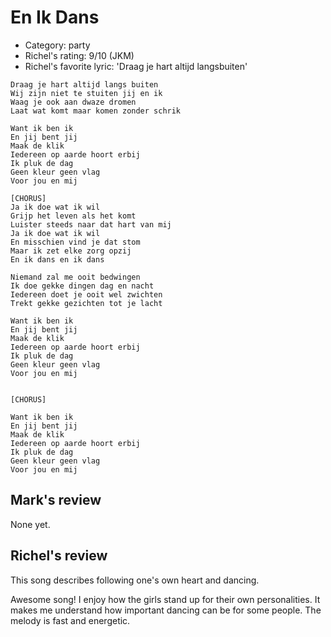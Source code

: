 # En Ik Dans

 * Category: party
 * Richel's rating: 9/10 (JKM)
 * Richel's favorite lyric: 'Draag je hart altijd langsbuiten'

```
Draag je hart altijd langs buiten
Wij zijn niet te stuiten jij en ik
Waag je ook aan dwaze dromen
Laat wat komt maar komen zonder schrik

Want ik ben ik
En jij bent jij
Maak de klik
Iedereen op aarde hoort erbij
Ik pluk de dag
Geen kleur geen vlag
Voor jou en mij

[CHORUS]
Ja ik doe wat ik wil
Grijp het leven als het komt
Luister steeds naar dat hart van mij
Ja ik doe wat ik wil
En misschien vind je dat stom
Maar ik zet elke zorg opzij
En ik dans en ik dans

Niemand zal me ooit bedwingen
Ik doe gekke dingen dag en nacht
Iedereen doet je ooit wel zwichten
Trekt gekke gezichten tot je lacht

Want ik ben ik
En jij bent jij
Maak de klik
Iedereen op aarde hoort erbij
Ik pluk de dag
Geen kleur geen vlag
Voor jou en mij


[CHORUS]

Want ik ben ik
En jij bent jij
Maak de klik
Iedereen op aarde hoort erbij
Ik pluk de dag
Geen kleur geen vlag
Voor jou en mij
```

## Mark's review

None yet.

## Richel's review

This song describes following one's own heart and dancing.

Awesome song! I enjoy how the girls stand up for their own personalities. 
It makes me understand how important dancing can be for some people. 
The melody is fast and energetic. 
